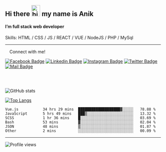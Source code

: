 ## Hi there <img src="https://user-images.githubusercontent.com/1303154/88677602-1635ba80-d120-11ea-84d8-d263ba5fc3c0.gif" width="28px" height="36" alt="hi"> my name is Anik

#### I’m full stack web developer

Skills:  HTML / CSS / JS / REACT / VUE / NodeJS / PHP / MySql


---

&emsp;Connect with me!

<a href="https://www.facebook.com/anik.aritro" target="_blank">![Facebook Badge](https://img.shields.io/badge/Facebook-1877F2?style=for-the-badge&logo=facebook&logoColor=white)</a> [![Linkedin Badge](https://img.shields.io/badge/LinkedIn-0077B5?style=for-the-badge&logo=linkedin&logoColor=white)](https://www.linkedin.com/in/anik-hossain540323/) [![Instagram Badge](https://img.shields.io/badge/Instagram-E4405F?style=for-the-badge&logo=instagram&logoColor=white)](https://www.instagram.com/aritro.anik) [![Twitter Badge](https://img.shields.io/badge/Twitter-1DA1F2?style=for-the-badge&logo=twitter&logoColor=white)](https://twitter.com/AritroAnik) [![Mail Badge](https://img.shields.io/badge/Gmail-D14836?style=for-the-badge&logo=gmail&logoColor=white)](mailto:anikhossain9120@gmail.com)

</br>
</br>


![GitHub stats](https://github-readme-stats.vercel.app/api?username=anik-hossain&show_icons=true&theme=monokai)

[![Top Langs](https://github-readme-stats.vercel.app/api/top-langs/?username=anik-hossain&layout=compact&theme=monokai)](https://github.com/anik-hossain)

<!--START_SECTION:waka-->

```text
Vue.js           34 hrs 29 mins  ███████████████████▓░░░░░   78.88 %
JavaScript       5 hrs 49 mins   ███▒░░░░░░░░░░░░░░░░░░░░░   13.32 %
SCSS             1 hr 36 mins    █░░░░░░░░░░░░░░░░░░░░░░░░   03.69 %
Bash             53 mins         ▓░░░░░░░░░░░░░░░░░░░░░░░░   02.04 %
JSON             48 mins         ▒░░░░░░░░░░░░░░░░░░░░░░░░   01.87 %
Other            2 mins          ░░░░░░░░░░░░░░░░░░░░░░░░░   00.09 %
```

<!--END_SECTION:waka-->
---

![Profile views](https://gpvc.arturio.dev/anik-hossain)  
